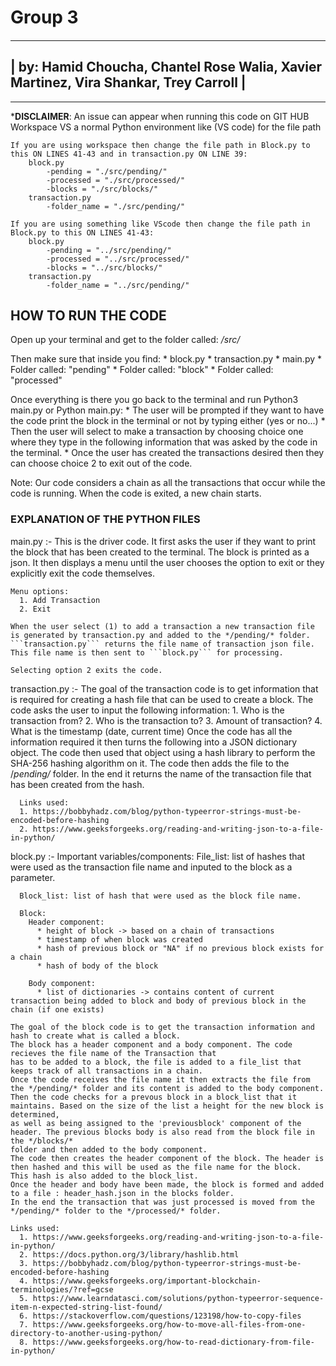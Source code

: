 
# Group 3

####
  --------------------------------------------------------------------------------------
  | by: Hamid Choucha, Chantel Rose Walia, Xavier Martinez, Vira Shankar, Trey Carroll |
  --------------------------------------------------------------------------------------
---------------------------------------------------------------------------------------------------
***DISCLAIMER**:
An issue can appear when running this code on GIT HUB Workspace VS a normal Python environment like (VS code) for the file path
    
    If you are using workspace then change the file path in Block.py to this ON LINES 41-43 and in transaction.py ON LINE 39:
        block.py
            -pending = "./src/pending/"
            -processed = "./src/processed/"
            -blocks = "./src/blocks/"
        transaction.py
            -folder_name = "./src/pending/"

    If you are using something like VScode then change the file path in Block.py to this ON LINES 41-43:
        block.py
            -pending = "../src/pending/"
            -processed = "../src/processed/"
            -blocks = "../src/blocks/"
        transaction.py
            -folder_name = "../src/pending/"


## HOW TO RUN THE CODE
Open up your terminal and get to the folder called: */src/*

Then make sure that inside you find:
    * block.py 
    * transaction.py
    * main.py
    * Folder called: "pending"
    * Folder called: "block"
    * Folder called: "processed"

Once everything is there you go back to the terminal and run Python3 main.py or Python main.py:
    * The user will be prompted if they want to have the code print the block in the terminal or not by typing either (yes or no...)
    * Then the user will select to make a transaction by choosing choice one where they type in the following information that was asked by the code in the terminal.
    * Once the user has created the transactions desired then they can choose choice 2 to exit out of the code.

Note: Our code considers a chain as all the transactions that occur while the code is running. When the code is exited, a new chain starts.

### EXPLANATION OF THE PYTHON FILES 

main.py :-
    This is the driver code. 
    It first asks the user if they want to print the block that has been created to the terminal. The block is printed as a json.
    It then displays a menu until the user chooses the option to exit or they explicitly exit the code themselves.
    
    Menu options:
      1. Add Transaction
      2. Exit 
    
    When the user select (1) to add a transaction a new transaction file is generated by transaction.py and added to the */pending/* folder.
    ```transaction.py``` returns the file name of transaction json file.
    This file name is then sent to ```block.py``` for processing. 

    Selecting option 2 exits the code.


transaction.py :-
    The goal of the transaction code is to get information that is required for creating a hash file that can be used to create a block.
    The code asks the user to input the following information:
        1. Who is the transaction from?
        2. Who is the transaction to?
        3. Amount of transaction?
        4. What is the timestamp (date, current time)
    Once the code has all the information required it then turns the following into a JSON dictionary object. The code then 
    used that object using a hash library to perform the SHA-256 hashing algorithm on it. 
    The code then adds the file to the /*pending/* folder.
    In the end it returns the name of the transaction file that has been created from the hash.
  
      Links used:
      1. https://bobbyhadz.com/blog/python-typeerror-strings-must-be-encoded-before-hashing
      2. https://www.geeksforgeeks.org/reading-and-writing-json-to-a-file-in-python/
  

block.py :- 
    Important variables/components:
      File_list: list of hashes that were used as the transaction file name and inputed to the block as a parameter.
      
      Block_list: list of hash that were used as the block file name.

      Block:
        Header component: 
          * height of block -> based on a chain of transactions
          * timestamp of when block was created 
          * hash of previous block or "NA" if no previous block exists for a chain
          * hash of body of the block
        
        Body component:
          * list of dictionaries -> contains content of current transaction being added to block and body of previous block in the chain (if one exists)

    The goal of the block code is to get the transaction information and hash to create what is called a block. 
    The block has a header component and a body component. The code recieves the file name of the Transaction that 
    has to be added to a block, the file is added to a file_list that keeps track of all transactions in a chain. 
    Once the code receives the file name it then extracts the file from the */pending/* folder and its content is added to the body component.
    Then the code checks for a prevous block in a block_list that it maintains. Based on the size of the list a height for the new block is determined, 
    as well as being assigned to the 'previousblock' component of the header. The previous blocks body is also read from the block file in the */blocks/* 
    folder and then added to the body component.   
    The code then creates the header component of the block. The header is then hashed and this will be used as the file name for the block. 
    This hash is also added to the block_list.
    Once the header and body have been made, the block is formed and added to a file : header_hash.json in the blocks folder.
    In the end the transaction that was just processed is moved from the */pending/* folder to the */processed/* folder.
    
    Links used:
      1. https://www.geeksforgeeks.org/reading-and-writing-json-to-a-file-in-python/
      2. https://docs.python.org/3/library/hashlib.html
      3. https://bobbyhadz.com/blog/python-typeerror-strings-must-be-encoded-before-hashing
      4. https://www.geeksforgeeks.org/important-blockchain-terminologies/?ref=gcse
      5. https://www.learndatasci.com/solutions/python-typeerror-sequence-item-n-expected-string-list-found/
      6. https://stackoverflow.com/questions/123198/how-to-copy-files
      7. https://www.geeksforgeeks.org/how-to-move-all-files-from-one-directory-to-another-using-python/
      8. https://www.geeksforgeeks.org/how-to-read-dictionary-from-file-in-python/
